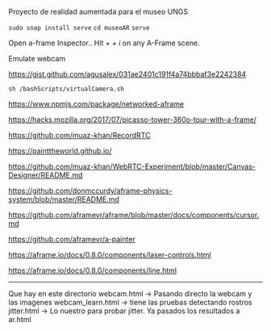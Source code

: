 Proyecto de realidad aumentada para el museo UNGS


`sudo snap install serve`
`cd museoAR`
`serve`

Open a-frame Inspector.. Hit *<ctrl> + <alt> + i* on any A-Frame scene.




Emulate webcam 


https://gist.github.com/agusalex/031ae2401c191f4a74bbbaf3e2242384

`sh /bashScripts/virtualCamera.sh`

https://www.npmjs.com/package/networked-aframe

https://hacks.mozilla.org/2017/07/picasso-tower-360o-tour-with-a-frame/

https://github.com/muaz-khan/RecordRTC

https://painttheworld.github.io/

https://github.com/muaz-khan/WebRTC-Experiment/blob/master/Canvas-Designer/README.md

https://github.com/donmccurdy/aframe-physics-system/blob/master/README.md

https://github.com/aframevr/aframe/blob/master/docs/components/cursor.md

https://github.com/aframevr/a-painter

https://aframe.io/docs/0.8.0/components/laser-controls.html

https://aframe.io/docs/0.8.0/components/line.html


---------------
Que hay en este directorio
webcam.html -> Pasando directo la webcam y las imagenes
webcam_learn.html -> tiene las pruebas detectando rostros
jitter.html -> Lo nuestro para probar jitter. Ya pasados los resultados a ar.html
